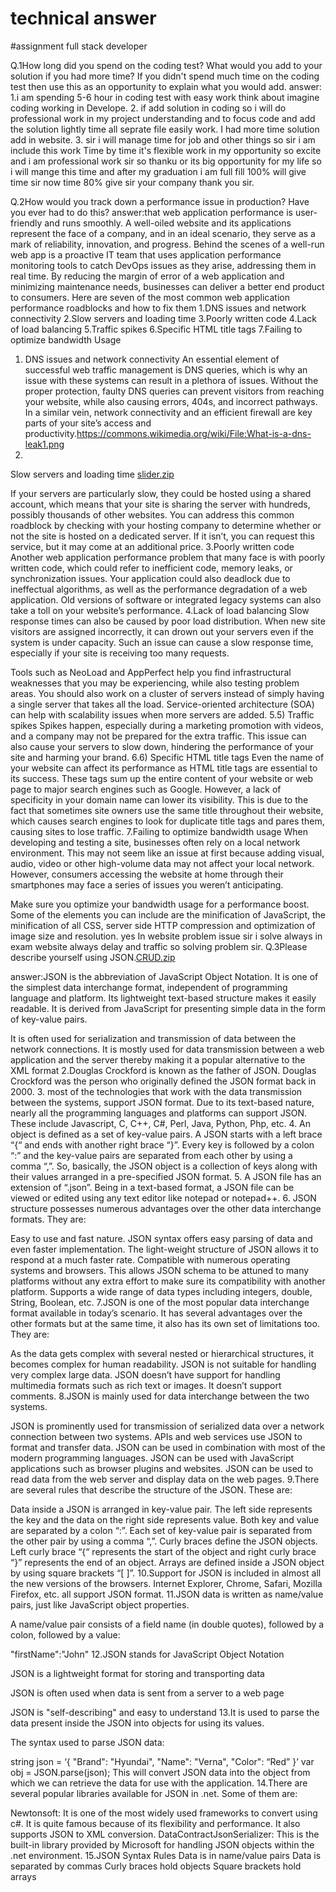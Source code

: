 
# technical answer
#assignment full stack developer

Q.1How long did you spend on the coding test? What would you add to your solution if you had more time? If you didn't spend much time on the coding test then use this as an opportunity to explain what you would add.
answer: 1.i am spending 5-6 hour in coding test with easy work think about imagine coding working in Develope.
2. if add solution in coding so i will do professional work in my project understanding and to focus code and add the solution
 lightly time all seprate file easily work. I had more time solution add in website.
3. sir i will manage time for job and other things so sir i am include this work Time by time it's flexible work in my opportunity so excite and  i am professional work sir so thanku or its big opportunity for my life so i will mange this time  and after my graduation i am full fill 100% will give time sir now time 80% give sir your company thank you sir.



Q.2How would you track down a performance issue in production? Have you ever had to do this?
answer:that web application performance is user-friendly and runs smoothly. A well-oiled website and its applications represent the face of a company, and in an ideal scenario, they serve as a mark of reliability, innovation, and progress.
Behind the scenes of a well-run web app is a proactive IT team that uses application performance monitoring tools to catch DevOps issues as they arise, addressing them in real time. By reducing the margin of error of a web application and minimizing maintenance needs, businesses can deliver a better end product to consumers.
Here are seven of the most common web application performance roadblocks and how to fix them
1.DNS issues and network connectivity
2.Slow servers and loading time
3.Poorly written code
4.Lack of load balancing
5.Traffic spikes
6.Specific HTML title tags
7.Failing to optimize bandwidth Usage
1. DNS issues and network connectivity
An essential element of successful web traffic management is DNS queries, which is why an issue with these systems can result in a plethora of issues. Without the proper protection, faulty DNS queries can prevent visitors from reaching your website, while also causing errors, 404s, and incorrect pathways. In a similar vein, network connectivity and an efficient firewall are key parts of your site’s access and productivity.https://commons.wikimedia.org/wiki/File:What-is-a-dns-leak1.png
2.
Slow servers and loading time
[slider.zip](https://github.com/8eepaksahu/assignment/files/6385720/slider.zip)

If your servers are particularly slow, they could be hosted using a shared account, which means that your site is sharing the server with hundreds, possibly thousands of other websites. You can address this common roadblock by checking with your hosting company to determine whether or not the site is hosted on a dedicated server. If it isn’t, you can request this service, but it may come at an additional price.
3.Poorly written code
Another web application performance problem that many face is with poorly written code, which could refer to inefficient code, memory leaks, or synchronization issues. Your application could also deadlock due to ineffectual algorithms, as well as the performance degradation of a web application. Old versions of software or integrated legacy systems can also take a toll on your website’s performance.
4.Lack of load balancing
Slow response times can also be caused by poor load distribution. When new site visitors are assigned incorrectly, it can drown out your servers even if the system is under capacity. Such an issue can cause a slow response time, especially if your site is receiving too many requests.

Tools such as NeoLoad and AppPerfect help you find infrastructural weaknesses that you may be experiencing, while also testing problem areas. You should also work on a cluster of servers instead of simply having a single server that takes all the load. Service-oriented architecture (SOA) can help with scalability issues when more servers are added.
5.5) Traffic spikes
Spikes happen, especially during a marketing promotion with videos, and a company may not be prepared for the extra traffic. This issue can also cause your servers to slow down, hindering the performance of your site and harming your brand.
6.6) Specific HTML title tags
Even the name of your website can affect its performance as HTML title tags are essential to its success. These tags sum up the entire content of your website or web page to major search engines such as Google. However, a lack of specificity in your domain name can lower its visibility. This is due to the fact that sometimes site owners use the same title throughout their website, which causes search engines to look for duplicate title tags and pares them, causing sites to lose traffic.
7.Failing to optimize bandwidth usage
When developing and testing a site, businesses often rely on a local network environment. This may not seem like an issue at first because adding visual, audio, video or other high-volume data may not affect your local network. However, consumers accessing the website at home through their smartphones may face a series of issues you weren’t anticipating.

Make sure you optimize your bandwidth usage for a performance boost. Some of the elements you can include are the minification of JavaScript, the minification of all CSS, server side HTTP compression and optimization of image size and resolution.
yes In website problem issue sir i solve always in exam website always delay and traffic so solving problem sir.
Q.3Please describe yourself using JSON.[CRUD.zip](https://github.com/8eepaksahu/assignment/files/6385674/CRUD.zip)

answer:JSON is the abbreviation of JavaScript Object Notation. It is one of the simplest data interchange format, independent of programming language and platform. Its lightweight text-based structure makes it easily readable. It is derived from JavaScript for presenting simple data in the form of key-value pairs.

It is often used for serialization and transmission of data between the network connections. It is mostly used for data transmission between a web application and the server thereby making it a popular alternative to the XML format
2.Douglas Crockford is known as the father of JSON. Douglas Crockford was the person who originally defined the JSON format back in 2000.
3. most of the technologies that work with the data transmission between the systems, support JSON format. Due to its text-based nature, nearly all the programming languages and platforms can support JSON. These include Javascript, C, C++, C#, Perl, Java, Python, Php, etc.
4. An object is defined as a set of key-value pairs. A JSON starts with a left brace “{“ and ends with another right brace “}”. Every key is followed by a colon “:” and the key-value pairs are separated from each other by using a comma “,”. So, basically, the JSON object is a collection of keys along with their values arranged in a pre-specified JSON format.
5. A JSON file has an extension of “.json”. Being in a text-based format, a JSON file can be viewed or edited using any text editor like notepad or notepad++.
6. JSON structure possesses numerous advantages over the other data interchange formats. They are:

Easy to use and fast nature. JSON syntax offers easy parsing of data and even faster implementation. The light-weight structure of JSON allows it to respond at a much faster rate.
Compatible with numerous operating systems and browsers. This allows JSON schema to be attuned to many platforms without any extra effort to make sure its compatibility with another platform.
Supports a wide range of data types including integers, double, String, Boolean, etc.
7.JSON is one of the most popular data interchange format available in today’s scenario. It has several advantages over the other formats but at the same time, it also has its own set of limitations too. They are:

As the data gets complex with several nested or hierarchical structures, it becomes complex for human readability.
JSON is not suitable for handling very complex large data.
JSON doesn’t have support for handling multimedia formats such as rich text or images.
It doesn’t support comments.
8.JSON is mainly used for data interchange between the two systems.

JSON is prominently used for transmission of serialized data over a network connection between two systems.
APIs and web services use JSON to format and transfer data.
JSON can be used in combination with most of the modern programming languages.
JSON can be used with JavaScript applications such as browser plugins and websites.
JSON can be used to read data from the web server and display data on the web pages.
9.There are several rules that describe the structure of the JSON. These are:

Data inside a JSON is arranged in key-value pair. The left side represents the key and the data on the right side represents value. Both key and value are separated by a colon “:”.
Each set of key-value pair is separated from the other pair by using a comma “,”.
Curly braces define the JSON objects. Left curly brace “{“ represents the start of the object and right curly brace “}” represents the end of an object.
Arrays are defined inside a JSON object by using square brackets “[ ]”.
10.Support for JSON is included in almost all the new versions of the browsers. Internet Explorer, Chrome, Safari, Mozilla Firefox, etc. all support JSON format.
11.JSON data is written as name/value pairs, just like JavaScript object properties.

A name/value pair consists of a field name (in double quotes), followed by a colon, followed by a value:

"firstName":"John"
12.JSON stands for JavaScript Object Notation

JSON is a lightweight format for storing and transporting data

JSON is often used when data is sent from a server to a web page

JSON is "self-describing" and easy to understand
13.It is used to parse the data present inside the JSON into objects for using its values.

The syntax used to parse JSON data:

string json = ‘{
"Brand": "Hyundai",
"Name": "Verna",
"Color": “Red”
}’
var obj = JSON.parse(json);
This will convert JSON data into the object from which we can retrieve the data for use with the application.
14.There are several popular libraries available for JSON in .net. Some of them are:

Newtonsoft: It is one of the most widely used frameworks to convert using c#. It is quite famous because of its flexibility and performance. It also supports JSON to XML conversion.
DataContractJsonSerializer: This is the built-in library provided by Microsoft for handling JSON objects within the .net environment.
15.JSON Syntax Rules
Data is in name/value pairs
Data is separated by commas
Curly braces hold objects
Square brackets hold arrays
